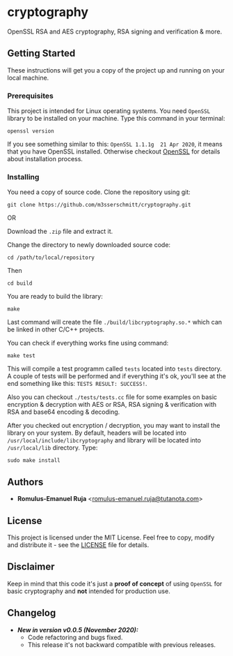 # cryptography

OpenSSL RSA and AES cryptography, RSA signing and verification & more.

## Getting Started

These instructions will get you a copy of the project up and running on your local machine.

### Prerequisites

This project is intended for Linux operating systems.
You need `OpenSSL` library to be installed on your machine. Type this command in your terminal:

`openssl version`

If you see something similar to this: `OpenSSL 1.1.1g  21 Apr 2020`, it means that you have OpenSSL installed. Otherwise checkout [OpenSSL](https://www.openssl.org/) for details about installation process.

### Installing

You need a copy of source code. Clone the repository using git:

`git clone https://github.com/m3sserschmitt/cryptography.git` 

OR

Download the `.zip` file and extract it.

Change the directory to newly downloaded source code:

`cd /path/to/local/repository`

Then

`cd build`

You are ready to build the library:

`make`

Last command will create the file `./build/libcryptography.so.*` which can be linked in other C/C++ projects.

You can check if everything works fine using command:

`make test`

This will compile a test programm called `tests` located into `tests` directory. A couple of tests will be performed and if everything it's ok, you'll see at the end something like this: `TESTS RESULT: SUCCESS!`.

Also you can checkout `./tests/tests.cc` file for some examples on basic encryption & decryption with AES or RSA, RSA signing & verification with RSA and base64 encoding & decoding.

After you checked out encryption / decryption, you may want to install the library on your system. By default, headers will be located into `/usr/local/include/libcryptography` and library will be located into `/usr/local/lib` directory. Type:

`
sudo make install
`

## Authors

* **Romulus-Emanuel Ruja** <<romulus-emanuel.ruja@tutanota.com>>

## License

This project is licensed under the MIT License. Feel free to copy, modify and distribute it - see the [LICENSE](LICENSE) file for details.

## Disclaimer

Keep in mind that this code it's just a **proof of concept** of using `OpenSSL` for basic cryptography and **not** intended for production use.

## Changelog

* **_New in version v0.0.5 (November 2020):_**
    * Code refactoring and bugs fixed.
    * This release it's not backward compatible with previous releases.